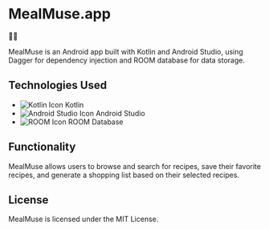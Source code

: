 # MealMuse.app

🍲🍚

MealMuse is an Android app built with Kotlin and Android Studio, using Dagger for dependency injection and ROOM database for data storage.

## Technologies Used

* ![Kotlin Icon](https://img.icons8.com/color/48/000000/kotlin.png) Kotlin
* ![Android Studio Icon](https://img.icons8.com/color/48/000000/android-studio--v3.png) Android Studio
* ![ROOM Icon](https://img.icons8.com/color/48/000000/room.png) ROOM Database

## Functionality

MealMuse allows users to browse and search for recipes, save their favorite recipes, and generate a shopping list based on their selected recipes.

## License

MealMuse is licensed under the MIT License.
